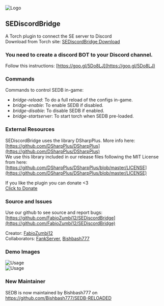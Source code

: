 ![Logo](https://torchapi.net/images/plugins/3cd3ba7f-c47c-4efe-8cf1-bd3f618f5b9c.png)

## SEDiscordBridge
A Torch plugin to connect the SE server to Discord  
Download from Torch site: [SEDiscordBridge Download](https://torchapi.net/plugins/item/3cd3ba7f-c47c-4efe-8cf1-bd3f618f5b9c)

### You need to create a discord BOT to your Discord channel. 
Follow this instructions: [https://goo.gl/5Do8LJ](https://goo.gl/5Do8LJ)

### Commands
Commands to control SEDB in-game:  
- *bridge-reload*: To do a full reload of the configs in-game.  
- *bridge-enable*: To enable SEDB if disabled.  
- *bridge-disable*: To disable SEDB if enabled.  
- *bridge-startserver*: To start torch when SEDB pre-loaded.  

### External Resources
SEDiscordBridge uses the library DSharpPlus. More info here:  
[https://github.com/DSharpPlus/DSharpPlus](https://github.com/DSharpPlus/DSharpPlus)  
We use this library included in our release files following the MIT License from here:  
[https://github.com/DSharpPlus/DSharpPlus/blob/master/LICENSE](https://github.com/DSharpPlus/DSharpPlus/blob/master/LICENSE)

If you like the plugin you can donate &lt;3  
[Click to Donate](https://www.paypal.com/cgi-bin/webscr?cmd=_donations&amp;business=fabio.fmagalhaes12@gmail.com&amp;lc=EN&amp;item_name=SEDiscordBridge&amp;no_note=0&amp;cn=&amp;curency_code=USD&amp;bn=PP-DonationsBF:btn_donateCC_LG.gif:NonHosted)

###  Source and Issues
Use our github to see source and report bugs: [https://github.com/FabioZumbi12/SEDiscordBridge](https://github.com/FabioZumbi12/SEDiscordBridge)

Creator: [FabioZumbi12](https://github.com/FabioZumbi12)  
Collaborators: [FankServer](https://github.com/Fankserver), [Bishbash777](https://github.com/Bishbash777)

### Demo Images
![Usage](http://image.prntscr.com/image/PMWv8AakSyW76XqMB5zxgw.png)  
![Usage](http://image.prntscr.com/image/LasiWwrPToOqargmVepIJw.png)  

### New Maintainer
SEDB is now maintained by Bishbash777 on https://github.com/Bishbash777/SEDB-RELOADED
